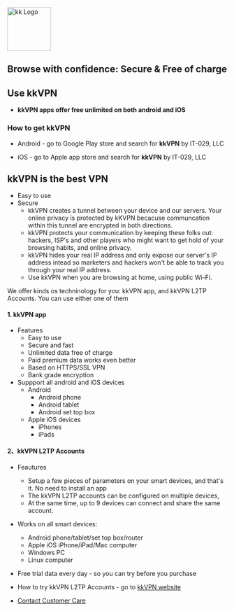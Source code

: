 <img src="/kkLOGO/kkLogoSmall.PNG" alt="kk Logo" width="100"/>

<!-- ![image](/kkLOGO/kkLogoSmall.PNG) -->

## Browse with confidence: Secure & Free of charge
## Use kkVPN
- <strong>kkVPN apps offer free unlimited on both android and iOS</strong>

### How to get kkVPN
- Android - go to Google Play store and search for <b>kkVPN</b> by IT-029, LLC
 
- iOS - go to Apple app store and search for <b>kkVPN</b> by IT-029, LLC
  


## kkVPN is the best VPN 

- Easy to use
- Secure
  - kkVPN creates a tunnel between your device and our servers. Your online privacy is protected by kKVPN becacuse communcation within this tunnel are encrypted in both directions.
  - kkVPN protects your communication by keeping these folks out: hackers, ISP's and other players who might want to get hold of your browsing habits, and online privacy.
  - kkVPN hides your real IP address and only expose our server's IP address intead so marketers and hackers won't be able to track you through your real IP address. 
  - Use kkVPN when you are browsing at home, using public Wi-Fi. 
 
We offer kinds os techninology for you: kkVPN app, and kkVPN L2TP Accounts. You can use either one of them

#### 1. kkVPN app
- Features
  - Easy to use
  - Secure and fast
  - Unlimited data free of charge
  - Paid premium data works even better
  - Based on HTTPS/SSL VPN 
  - Bank grade encryption
- Suppport all android and iOS devices
  - Android
    - Android phone
    - Android tablet
    - Android set top box
  - Apple iOS devices
    - iPhones
    - iPads

#### 2、kkVPN L2TP Accounts
- Feautures
  - Setup a few pieces of parameters on your smart devices, and that's it. No need to install an app
  - The kkVPN L2TP accounts can be configured on multiple devices, 
  - At the same time, up to 9 devices can connect and share the same account. 

- Works on all smart devices: 
  - Android phone/tablet/set top box/router
  - Apple iOS iPhone/iPad/Mac computer
  - Windows PC
  - Linux computer

- Free trial data every day - so you can try before you purchase

- How to try kkVPN L2TP Accounts - go to [kkVPN website ](https://atozitpro.net)

- [Contact Customer Care ](mailto:cs@a2zitpro.com)

